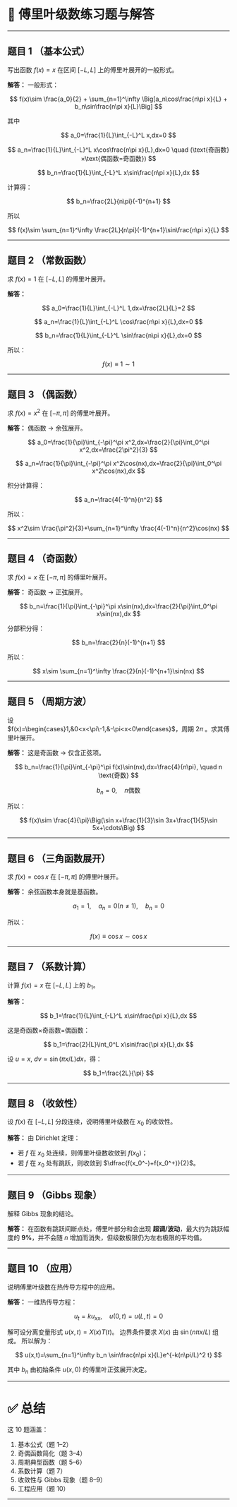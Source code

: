 
# 📝 傅里叶级数练习题与解答

---

## 题目 1 （基本公式）

写出函数 $f(x)=x$ 在区间 $[-L,L]$ 上的傅里叶展开的一般形式。

**解答：**
一般形式：

$$
f(x)\sim \frac{a_0}{2} + \sum_{n=1}^\infty \Big[a_n\cos\frac{n\pi x}{L} + b_n\sin\frac{n\pi x}{L}\Big]
$$

其中

$$
a_0=\frac{1}{L}\int_{-L}^L x,dx=0
$$

$$
a_n=\frac{1}{L}\int_{-L}^L x\cos\frac{n\pi x}{L},dx=0 \quad (\text{奇函数}×\text{偶函数=奇函数})
$$

$$
b_n=\frac{1}{L}\int_{-L}^L x\sin\frac{n\pi x}{L},dx
$$

计算得：

$$
b_n=\frac{2L}{n\pi}(-1)^{n+1}
$$

所以

$$
f(x)\sim \sum_{n=1}^\infty \frac{2L}{n\pi}(-1)^{n+1}\sin\frac{n\pi x}{L}
$$

---

## 题目 2 （常数函数）

求 $f(x)=1$ 在 $[-L,L]$ 的傅里叶展开。

**解答：**

$$
a_0=\frac{1}{L}\int_{-L}^L 1,dx=\frac{2L}{L}=2
$$

$$
a_n=\frac{1}{L}\int_{-L}^L \cos\frac{n\pi x}{L},dx=0
$$

$$
b_n=\frac{1}{L}\int_{-L}^L \sin\frac{n\pi x}{L},dx=0
$$

所以：

$$
f(x)\equiv 1 \sim 1
$$

---

## 题目 3 （偶函数）

求 $f(x)=x^2$ 在 $[-\pi,\pi]$ 的傅里叶展开。

**解答：**
偶函数 → 余弦展开。

$$
a_0=\frac{1}{\pi}\int_{-\pi}^\pi x^2,dx=\frac{2}{\pi}\int_0^\pi x^2,dx=\frac{2\pi^2}{3}
$$

$$
a_n=\frac{1}{\pi}\int_{-\pi}^\pi x^2\cos(nx),dx=\frac{2}{\pi}\int_0^\pi x^2\cos(nx),dx
$$

积分计算得：

$$
a_n=\frac{4(-1)^n}{n^2}
$$

所以：

$$
x^2\sim \frac{\pi^2}{3}+\sum_{n=1}^\infty \frac{4(-1)^n}{n^2}\cos(nx)
$$

---

## 题目 4 （奇函数）

求 $f(x)=x$ 在 $[-\pi,\pi]$ 的傅里叶展开。

**解答：**
奇函数 → 正弦展开。

$$
b_n=\frac{1}{\pi}\int_{-\pi}^\pi x\sin(nx),dx=\frac{2}{\pi}\int_0^\pi x\sin(nx),dx
$$

分部积分得：

$$
b_n=\frac{2}{n}(-1)^{n+1}
$$

所以：

$$
x\sim \sum_{n=1}^\infty \frac{2}{n}(-1)^{n+1}\sin(nx)
$$

---

## 题目 5 （周期方波）

设  
$f(x)=\begin{cases}1,&0<x<\pi\-1,&-\pi<x<0\end{cases}$，周期 $2\pi$ 。求其傅里叶展开。

**解答：**
这是奇函数 → 仅含正弦项。

$$
b_n=\frac{1}{\pi}\int_{-\pi}^\pi f(x)\sin(nx),dx=\frac{4}{n\pi}, \quad n \text{奇数}
$$

$$
b_n=0, \quad n \text{偶数}
$$

所以：

$$
f(x)\sim \frac{4}{\pi}\Big(\sin x+\frac{1}{3}\sin 3x+\frac{1}{5}\sin 5x+\cdots\Big)
$$

---

## 题目 6 （三角函数展开）

求 $f(x)=\cos x$ 在 $[-\pi,\pi]$ 的傅里叶展开。

**解答：**
余弦函数本身就是基函数。

$$
a_1=1,\quad a_n=0(n\ne 1),\quad b_n=0
$$

所以：

$$
f(x)\equiv \cos x \sim \cos x
$$

---

## 题目 7 （系数计算）

计算 $f(x)=x$ 在 $[-L,L]$ 上的 $b_1$。

**解答：**

$$
b_1=\frac{1}{L}\int_{-L}^L x\sin\frac{\pi x}{L},dx
$$

这是奇函数×奇函数=偶函数：

$$
b_1=\frac{2}{L}\int_0^L x\sin\frac{\pi x}{L},dx
$$

设 $u=x,\ dv=\sin(\pi x/L)dx$，得：

$$
b_1=\frac{2L}{\pi}
$$

---

## 题目 8 （收敛性）

设 $f(x)$ 在 $[-L,L]$ 分段连续，说明傅里叶级数在 $x_0$ 的收敛性。

**解答：**
由 Dirichlet 定理：

* 若 $f$ 在 $x_0$ 处连续，则傅里叶级数收敛到 $f(x_0)$；
* 若 $f$ 在 $x_0$ 处有跳跃，则收敛到 $\dfrac{f(x_0^-)+f(x_0^+)}{2}$。

---

## 题目 9 （Gibbs 现象）

解释 Gibbs 现象的结论。

**解答：**
在函数有跳跃间断点处，傅里叶部分和会出现 **超调/波动**，最大约为跳跃幅度的 **9%**，并不会随 $n$ 增加而消失，但级数极限仍为左右极限的平均值。

---

## 题目 10 （应用）

说明傅里叶级数在热传导方程中的应用。

**解答：**
一维热传导方程：

$$
u_t=k u_{xx},\quad u(0,t)=u(L,t)=0
$$

解可设分离变量形式 $u(x,t)=X(x)T(t)$。
边界条件要求 $X(x)$ 由 $\sin(n\pi x/L)$ 组成。
所以解为：

$$
u(x,t)=\sum_{n=1}^\infty b_n \sin\frac{n\pi x}{L}e^{-k(n\pi/L)^2 t}
$$

其中 $b_n$ 由初始条件 $u(x,0)$ 的傅里叶正弦展开决定。

---

# ✅ 总结

这 10 题涵盖：

1. 基本公式（题 1–2）
2. 奇偶函数简化（题 3–4）
3. 周期典型函数（题 5–6）
4. 系数计算（题 7）
5. 收敛性与 Gibbs 现象（题 8–9）
6. 工程应用（题 10）

---



